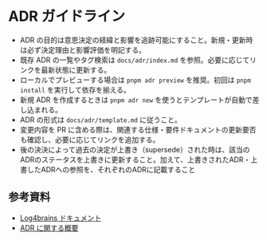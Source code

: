 # ADR ガイドライン

- ADR の目的は意思決定の経緯と影響を追跡可能にすること。新規・更新時は必ず決定理由と影響評価を明記する。
- 既存 ADR の一覧やタグ検索は `docs/adr/index.md` を参照。必要に応じてリンクを最新状態に更新する。
- ローカルでプレビューする場合は `pnpm adr preview` を推奨。初回は `pnpm install` を実行して依存を揃える。
- 新規 ADR を作成するときは `pnpm adr new` を使うとテンプレートが自動で差し込まれる。
- ADR の形式は `docs/adr/template.md` に従うこと。
- 変更内容を PR に含める際は、関連する仕様・要件ドキュメントの更新要否も確認し、必要に応じてリンクを追加する。
- 後の決決によって過去の決定が上書き（supersede）された時は、該当のADRのステータスを上書きに更新すること。加えて、上書きされたADR・上書したADRへの参照を、それぞれのADRに記載すること

## 参考資料

- [Log4brains ドキュメント](https://github.com/thomvaill/log4brains/tree/develop#readme)
- [ADR に関する概要](https://adr.github.io/)
